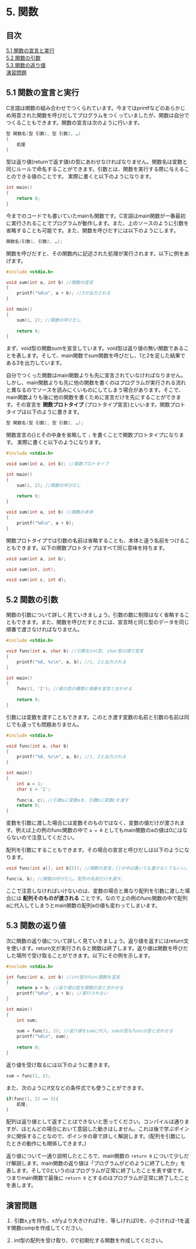 # 5. 関数
## 目次
[5.1 関数の宣言と実行](51-関数の宣言と実行)  
[5.2 関数の引数](52-関数の引数)  
[5.3 関数の返り値](53-関数の返り値)  
[演習問題](#演習問題)  

## 5.1 関数の宣言と実行
C言語は関数の組み合わせでつくられています。今まではprintfなどのあらかじめ用意された関数を呼びだしてプログラムをつくっていましたが、関数は自分でつくることもできます。関数の宣言は次のように行います。

```c
型 関数名(型 引数1, 型 引数2, …)
{
    処理
}
```

型は返り値(returnで返す値)の型にあわせなければなりません。関数名は変数と同じルールで命名することができます。引数とは、関数を実行する際に与えることのできる値のことです。
実際に書くと以下のようになります。

```c
int main()
{
    return 0;
}
```

今までのコードでも書いていたmainも関数です。C言語はmain関数が一番最初に実行されることでプログラムが動作します。また、上のソースのように引数を省略することも可能です。また、関数を呼びだすには以下のようにします。

```c
関数名(引数1, 引数2, …);
```

関数を呼びだすと、その関数内に記述された処理が実行されます。以下に例をあげます。

```c
#include <stdio.h>

void sum(int a, int b) //関数の宣言
{
    printf("%d\n", a + b); //3が出力される
}

int main()
{
    sum(1, 2); //関数の呼びだし
    
    return 0;
}
```

まず、void型の関数sumを宣言しています。void型は返り値の無い関数であることを表します。そして、main関数でsum関数を呼びだし、1と2を足した結果である3を出力しています。

自分でつくった関数はmain関数よりも先に宣言されていなければなりません。しかし、main関数よりも先に他の関数を書くのはプログラムが実行される流れと異なるのでソースを読みにくいものにしてしまう場合があります。そこで、main関数よりも後に他の関数を書くために宣言だけを先にすることができます。その宣言を **関数プロトタイプ** (プロトタイプ宣言)といいます。関数プロトタイプは以下のように書きます。

```c
型 関数名(型 引数1, 型 引数2, …);
```

関数宣言の{}とその中身を省略して `;` を書くことで関数プロトタイプになります。
実際に書くと以下のようになります。

```c
#include <stdio.h>

void sum(int a, int b); //関数プロトタイプ

int main()
{
    sum(1, 2); //関数の呼びだし
    
    return 0;
}

void sum(int a, int b) //関数の本体
{
    printf("%d\n", a + b);
}
```

関数プロトタイプでは引数の名前は省略することも、本体と違う名前をつけることもできます。以下の関数プロトタイプはすべて同じ意味を持ちます。

```c
void sum(int a, int b);

void sum(int, int);

void sum(int c, int d);
```

## 5.2 関数の引数
関数の引数について詳しく見ていきましょう。引数の数に制限はなく省略することもできます。また、関数を呼びだすときには、宣言時と同じ型のデータを同じ順番で渡さなければなりません。

```c
#include <stdio.h>

void func(int a, char b) //引数をint型, char型の順で宣言
{
    printf("%d, %c\n", a, b); //1, 2と出力される
}

int main()
{
    func(1, '2'); //値の型の種類と順番を宣言と合わせる
    
    return 0;
}
```

引数には変数を渡すこともできます。このとき渡す変数の名前と引数の名前は同じでも違っても問題ありません。

```c
#include <stdio.h>

void func(int a, char b)
{
    printf("%d, %c\n", a, b); //1, 2と出力される
}

int main()
{
    int a = 1;
    char c = '2';
    
    func(a, c); //引数aに変数aを、引数bに変数cを渡す
    return 0;
}
```

変数を引数に渡した場合には変数そのものではなく、変数の値だけが渡されます。例えば上の例のfunc関数の中で `a = 0` としてもmain関数のaの値は0にはならないので注意してください。

配列を引数にすることもできます。その場合の宣言と呼びだしは以下のようになります。

```c
void func(int a[], int b[5]); //関数の宣言。[]の中は書いても書かなくてもいい。

func(a, b); //関数の呼びだし。配列の名前だけを渡す。
```

ここで注意しなければいけないのは、変数の場合と異なり配列を引数に渡した場合には **配列そのものが渡される** ことです。なので上の例のfunc関数の中で配列aに代入してしまうとmain関数の配列aの値も変わってしまいます。

## 5.3 関数の返り値
次に関数の返り値について詳しく見ていきましょう。返り値を返すにはreturn文を使います。return文が実行されると関数は終了します。返り値は関数を呼びだした場所で受け取ることができます。以下にその例を示します。

```c
#include <stdio.h>

int func(int a, int b) //int型のfunc関数を宣言
{
    return a + b; //返り値の型を関数の型と合わせる
    printf("%d\n", a + b); //実行されない
}

int main()
{
    int sum;
    
    sum = func(1, 2); //返り値をsumに代入。sumの型もfuncの型と合わせる
    printf("%d\n", sum);
    
    return 0;
}
```

返り値を受け取るには以下のように書きます。

```c
sum = func(1, 2);
```

また、次のようにif文などの条件式でも使うことができます。

```c
if(func(1, 2) == 3){
    処理;
}
```

配列は返り値として返すことはできないと思ってください。コンパイルは通りますが、ほとんどの場合において意図した動きはしません。これは後で学ぶポインタに関係することなので、ポインタの章で詳しく解説します。(配列を引数にしたときの動作にも関係してきます。)
    
返り値について一通り説明したところで、main関数の `return 0` について少しだけ解説します。main関数の返り値は「プログラムがどのように終了したか」を表します。そして0というのはプログラムが正常に終了したことを表す値です。つまりmain関数で最後に `return 0` とするのはプログラムが正常に終了したことを表します。

## 演習問題
１. 引数x,yを持ち、xがyより大きければ1を、等しければ0を、小さければ-1を返す関数compを作成してください。

２. int型の配列を受け取り、0で初期化する関数を作成してください。